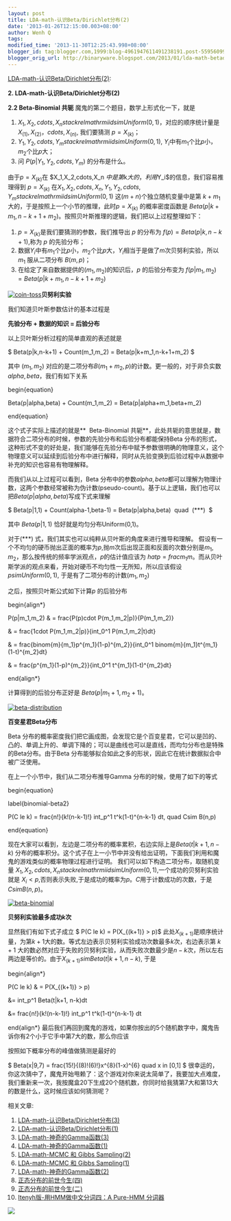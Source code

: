 ```yaml
---
layout: post
title: LDA-math-认识Beta/Dirichlet分布(2)
date: '2013-01-26T12:15:00.003+08:00'
author: Wenh Q
tags:
modified_time: '2013-11-30T12:25:43.998+08:00'
blogger_id: tag:blogger.com,1999:blog-4961947611491238191.post-5595609997233136519
blogger_orig_url: http://binaryware.blogspot.com/2013/01/lda-math-betadirichlet2.html
---
```

[LDA-math-认识Beta/Dirichlet分布(2)](http://feedproxy.google.com/~r/52nlp/~3/2Q3a8rJl7Y0/lda-math-%e8%ae%a4%e8%af%86betadirichlet%e5%88%86%e5%b8%832):

**2. LDA-math-认识Beta/Dirichlet分布(2)**

**2.2 Beta-Binomial 共轭**
魔鬼的第二个题目，数学上形式化一下，就是

1.  $X_1,X_2,cdots,X_n
    {stackrel{mathrm{iid}}{sim}}Uniform(0,1)$，对应的顺序统计量是
    $X_{(1)},X_{(2)}，cdots, X_{(n)}$, 我们要猜测
    $p=X_{(k)}$；
2.  $Y_1,Y_2,cdots,Y_m
    {stackrel{mathrm{iid}}{sim}}Uniform(0,1)$,
    $Y_i$中有$m_1$个比$p$小，$m_2$个比$p$大；
3.  问 $P(p|Y_1,Y_2,cdots,Y_m)$ 的分布是什么。

由于$p=X_{(k)}$在 $X_1,X_2,cdots,X_n
$中是第$k$大的，利用$Y_i$的信息，我们容易推理得到 $p=X_{(k)}$
在$X_1,X_2,cdots,X_n,Y_1,Y_2,cdots,Y_m
{stackrel{mathrm{iid}}{sim}} Uniform(0,1)$
这$(m+n)$个独立随机变量中是第
$k+m_1$大的，于是按照上一个小节的推理，此时$p=X_{(k)}$
的概率密度函数是
$Beta(p|k+m_1,n-k+1+m_2)$。按照贝叶斯推理的逻辑，我们把以上过程整理如下：

1.  $p=X_{(k)}$是我们要猜测的参数，我们推导出 $p$ 的分布为 $f(p) =
    Beta(p|k,n-k+1)$,称为 $p$ 的先验分布；
2.  数据$Y_i$中有$m_1$个比$p$小，$m_2$个比$p$大，$Y_i$相当于是做了$m$次贝努利实验，所以$m_1$
    服从二项分布 $B(m,p)$；
3.  在给定了来自数据提供的$(m_1,m_2)$的知识后，$p$ 的后验分布变为
    $f(p|m_1,m_2)=Beta(p|k+m_1,n-k+1+m_2)$

[![coin-toss](http://www.52nlp.cn/wp-content/uploads/2012/12/coin-toss.jpg)](http://www.52nlp.cn/lda-math-%e8%ae%a4%e8%af%86betadirichlet%e5%88%86%e5%b8%831/coin-toss)**贝努利实验**



我们知道贝叶斯参数估计的基本过程是

**先验分布 + 数据的知识 = 后验分布**

以上贝叶斯分析过程的简单直观的表述就是

$ Beta(p|k,n-k+1) + Count(m_1,m_2) = Beta(p|k+m_1,n-k+1+m_2) $

其中 $(m_1,m_2)$
对应的是二项分布$B(m_1+m_2,p)$的计数。更一般的，对于非负实数$alpha,beta$，我们有如下关系

begin{equation}

Beta(p|alpha,beta) + Count(m_1,m_2) =
Beta(p|alpha+m_1,beta+m_2)

end{equation}

这个式子实际上描述的就是**  Beta-Binomial
共轭**，此处共轭的意思就是，数据符合二项分布的时候，参数的先验分布和后验分布都能保持Beta
分布的形式，这种形式不变的好处是，我们能够在先验分布中赋予参数很明确的物理意义，这个物理意义可以延续到后验分布中进行解释，同时从先验变换到后验过程中从数据中补充的知识也容易有物理解释。

而我们从以上过程可以看到，Beta
分布中的参数$alpha,beta$都可以理解为物理计数，这两个参数经常被称为伪计数(pseudo-count)。基于以上逻辑，我们也可以把$Beta(p|alpha,beta)$写成下式来理解

$ Beta(p|1,1) + Count(alpha-1,beta-1) = Beta(p|alpha,beta)
 quad  (***)  $

其中 $Beta(p|1,1)$ 恰好就是均匀分布Uniform(0,1)。

对于(***) 式，我们其实也可以纯粹从贝叶斯的角度来进行推导和理解。
假设有一个不均匀的硬币抛出正面的概率为$p$,抛$m$次后出现正面和反面的次数分别是$m_1,m_2$，那么按传统的频率学派观点，$p$的估计值应该为
$hat{p}=frac{m_1}{m}$。而从贝叶斯学派的观点来看，开始对硬币不均匀性一无所知，所以应该假设$psim
Uniform(0,1)$, 于是有了二项分布的计数$(m_1,m_2)$

之后，按照贝叶斯公式如下计算$p$ 的后验分布

begin{align*}

P(p|m_1,m_2) & = frac{P(p)cdot P(m_1,m_2|p)}{P(m_1,m_2)}

& = frac{1cdot P(m_1,m_2|p)}{int_0^1 P(m_1,m_2|t)dt}

& = frac{binom{m}{m_1}p^{m_1}(1-p)^{m_2}}{int_0^1
binom{m}{m_1}t^{m_1}(1-t)^{m_2}dt}

& = frac{p^{m_1}(1-p)^{m_2}}{int_0^1
t^{m_1}(1-t)^{m_2}dt}

end{align*}

计算得到的后验分布正好是 $Beta(p|m_1+1,m_2+1)$。

[![beta-distribution](http://www.52nlp.cn/wp-content/uploads/2012/12/beta-distribution.png)](http://www.52nlp.cn/lda-math-%e8%ae%a4%e8%af%86betadirichlet%e5%88%86%e5%b8%831/beta-distribution)

**百变星君Beta分布**

Beta
分布的概率密度我们把它画成图，会发现它是个百变星君，它可以是凹的、凸的、单调上升的、单调下降的；可以是曲线也可以是直线，而均匀分布也是特殊的Beta分布。由于Beta
分布能够拟合如此之多的形状，因此它在统计数据拟合中被广泛使用。

在上一个小节中，我们从二项分布推导Gamma 分布的时候，使用了如下的等式

begin{equation}

label{binomial-beta2}

P(C le k) = frac{n!}{k!(n-k-1)!} int_p^1 t^k(1-t)^{n-k-1} dt,
quad Csim B(n,p)

end{equation}

现在大家可以看到，左边是二项分布的概率累积，右边实际上是$Beta(t|k+1,n-k)$
分布的概率积分。这个式子在上一小节中并没有给出证明，下面我们利用和魔鬼的游戏类似的概率物理过程进行证明。
我们可以如下构造二项分布，取随机变量 $X_1, X_2, cdots, X_n
{stackrel{mathrm{iid}}{sim}}Uniform(0,1)$,一个成功的贝努利实验就是
$X_i<p$,否则表示失败,于是成功的概率为$p$。$C$用于计数成功的次数，于是$Csim
B(n,p)$。

[![beta-binomial](http://www.52nlp.cn/wp-content/uploads/2012/12/beta-binomial.png)](http://www.52nlp.cn/lda-math-%e8%ae%a4%e8%af%86betadirichlet%e5%88%86%e5%b8%831/beta-binomial)

**贝努利实验最多成功$k$次**

显然我们有如下式子成立
$ P(C le k) = P(X_{(k+1)} > p)$
此处$X_{(k+1)}$是顺序统计量，为第$k+1$大的数。等式左边表示贝努利实验成功次数最多$k$次，右边表示第
$k+1$
大的数必然对应于失败的贝努利实验，从而失败次数最少是$n-k$次，所以左右两边是等价的。由于$X_{(k+1)}
sim Beta(t|k+1, n-k)$, 于是

begin{align*}

P(C le k) & = P(X_{(k+1)} > p)

&= int_p^1 Beta(t|k+1, n-k)dt

&= frac{n!}{k!(n-k-1)!} int_p^1 t^k(1-t)^{n-k-1} dt

end{align*}
最后我们再回到魔鬼的游戏，如果你按出的5个随机数字中，魔鬼告诉你有2个小于它手中第7大的数，那么你应该

按照如下概率分布的峰值做猜测是最好的

$ Beta(x|9,7) = frac{15!}{(8)!(6)!}x^{8}(1-x)^{6} quad x in
[0,1] $
很幸运的，你这次猜中了，魔鬼开始甩赖了：这个游戏对你来说太简单了，我要加大点难度，我们重新来一次，我按魔盒20下生成20个随机数，你同时给我猜第7大和第13大的数是什么，这时候应该如何猜测呢？

相关文章:

1.  [LDA-math-认识Beta/Dirichlet分布(3)](http://www.52nlp.cn/lda-math-%e8%ae%a4%e8%af%86betadirichlet%e5%88%86%e5%b8%833 "LDA-math-认识Beta/Dirichlet分布(3)")
2.  [LDA-math-认识Beta/Dirichlet分布(1)](http://www.52nlp.cn/lda-math-%e8%ae%a4%e8%af%86betadirichlet%e5%88%86%e5%b8%831 "LDA-math-认识Beta/Dirichlet分布(1)")
3.  [LDA-math-神奇的Gamma函数(3)](http://www.52nlp.cn/lda-math-%e7%a5%9e%e5%a5%87%e7%9a%84gamma%e5%87%bd%e6%95%b03 "LDA-math-神奇的Gamma函数(3)")
4.  [LDA-math-神奇的Gamma函数(1)](http://www.52nlp.cn/lda-math-%e7%a5%9e%e5%a5%87%e7%9a%84gamma%e5%87%bd%e6%95%b01 "LDA-math-神奇的Gamma函数(1)")
5.  [LDA-math-MCMC 和 Gibbs
    Sampling(2)](http://www.52nlp.cn/lda-math-mcmc-%e5%92%8c-gibbs-sampling2 "LDA-math-MCMC 和 Gibbs Sampling(2)")
6.  [LDA-math-MCMC 和 Gibbs
    Sampling(1)](http://www.52nlp.cn/lda-math-mcmc-%e5%92%8c-gibbs-sampling1 "LDA-math-MCMC 和 Gibbs Sampling(1)")
7.  [LDA-math-神奇的Gamma函数(2)](http://www.52nlp.cn/lda-math-%e7%a5%9e%e5%a5%87%e7%9a%84gamma%e5%87%bd%e6%95%b02 "LDA-math-神奇的Gamma函数(2)")
8.  [正态分布的前世今生(四)](http://www.52nlp.cn/%e6%ad%a3%e6%80%81%e5%88%86%e5%b8%83%e7%9a%84%e5%89%8d%e4%b8%96%e4%bb%8a%e7%94%9f%e5%9b%9b "正态分布的前世今生(四)")
9.  [正态分布的前世今生(二)](http://www.52nlp.cn/%e6%ad%a3%e6%80%81%e5%88%86%e5%b8%83%e7%9a%84%e5%89%8d%e4%b8%96%e4%bb%8a%e7%94%9f%e4%ba%8c "正态分布的前世今生(二)")
10. [Itenyh版-用HMM做中文分词四：A Pure-HMM
    分词器](http://www.52nlp.cn/itenyh%e7%89%88-%e7%94%a8hmm%e5%81%9a%e4%b8%ad%e6%96%87%e5%88%86%e8%af%8d%e5%9b%9b%ef%bc%9aa-pure-hmm-%e5%88%86%e8%af%8d%e5%99%a8 "Itenyh版-用HMM做中文分词四：A Pure-HMM 分词器")

![](http://feeds.feedburner.com/~r/52nlp/~4/2Q3a8rJl7Y0)
